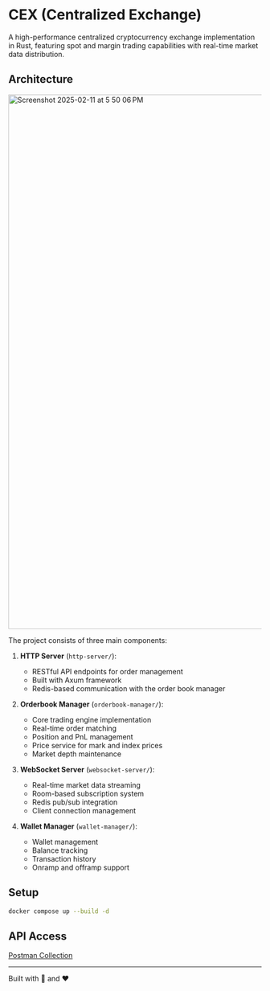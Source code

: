 
# CEX (Centralized Exchange)

A high-performance centralized cryptocurrency exchange implementation in Rust, featuring spot and margin trading capabilities with real-time market data distribution.

## Architecture
<img width="1064" alt="Screenshot 2025-02-11 at 5 50 06 PM" src="https://github.com/user-attachments/assets/6b31f943-ba80-435c-b7f7-7f06b9d34259" />

The project consists of three main components:

1. **HTTP Server** (`http-server/`):
   - RESTful API endpoints for order management
   - Built with Axum framework
   - Redis-based communication with the order book manager

2. **Orderbook Manager** (`orderbook-manager/`):
   - Core trading engine implementation
   - Real-time order matching
   - Position and PnL management
   - Price service for mark and index prices
   - Market depth maintenance

3. **WebSocket Server** (`websocket-server/`):
   - Real-time market data streaming
   - Room-based subscription system
   - Redis pub/sub integration
   - Client connection management
  
4. **Wallet Manager** (`wallet-manager/`):
   - Wallet management
   - Balance tracking
   - Transaction history
   - Onramp and offramp support

## Setup

```bash
docker compose up --build -d
```

## API Access
[Postman Collection](https://www.postman.com/solar-trinity-740656/cex/overview)

---
Built with 🦀 and ❤️
